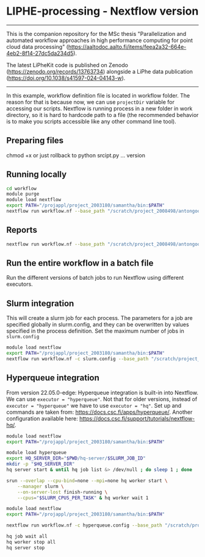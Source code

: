# LIPHE-processing - Nextflow version

---

This is the companion repository for the MSc thesis "Parallelization and automated workflow approaches in high performance computing for point cloud data processing" (https://aaltodoc.aalto.fi/items/feea2a32-664e-4eb2-8f14-27dc5da234d5).

The latest LiPheKit code is published on Zenodo (https://zenodo.org/records/13763734) alongside a LiPhe data publication (https://doi.org/10.1038/s41597-024-04143-w).

---

In this example, workflow definition file is located in workflow folder. The reason for that is because now, we can use `projectDir` variable for accessing our scripts. Nextflow is running process in a new folder in work directory, so it is hard to hardcode path to a file (the recommended behavior is to make you scripts accessible like any other command line tool).

## Preparing files
chmod +x or just rollback to python srcipt.py ... version

## Running locally
```bash
cd workflow
module purge
module load nextflow
export PATH="/projappl/project_2003180/samantha/bin:$PATH"
nextflow run workflow.nf --base_path "/scratch/project_2008498/antongoo/fgi/nextflow_many_files"
```

## Reports
```bash
nextflow run workflow.nf --base_path "/scratch/project_2008498/antongoo/fgi/nextflow_many_files" -with-dag flowchart.png
```

## Run the entire workflow in a batch file
Run the different versions of batch jobs to run Nextflow using different executors.


## Slurm integration
This will create a slurm job for each process. The parameters for a job are specified globally in slurm.config, and they can be overwritten by values specified in the process definition. Set the maximum number of jobs in `slurm.config` 
```bash
module load nextflow
export PATH="/projappl/project_2003180/samantha/bin:$PATH"
nextflow run workflow.nf -c slurm.config --base_path "/scratch/project_2008498/antongoo/fgi/nextflow_many_files" 
```

## Hyperqueue integration
From version 22.05.0-edge: Hyperqueue integration is built-in into Nextflow. We can use `executor = "hyperqueue"`. Not that for older versions, instead of `executor = "hyperqueue"` we have to use `executor = "hq"`.
Set up and commands are taken from: https://docs.csc.fi/apps/hyperqueue/. Another configuration available here: https://docs.csc.fi/support/tutorials/nextflow-hq/.
```bash
module load nextflow
export PATH="/projappl/project_2003180/samantha/bin:$PATH"

module load hyperqueue
export HQ_SERVER_DIR="$PWD/hq-server/$SLURM_JOB_ID"
mkdir -p "$HQ_SERVER_DIR"
hq server start & until hq job list &> /dev/null ; do sleep 1 ; done

srun --overlap --cpu-bind=none --mpi=none hq worker start \
    --manager slurm \
    --on-server-lost finish-running \
    --cpus="$SLURM_CPUS_PER_TASK" & hq worker wait 1

module load nextflow
export PATH="/projappl/project_2003180/samantha/bin:$PATH"

nextflow run workflow.nf -c hyperqueue.config --base_path "/scratch/project_2008498/antongoo/fgi/nextflow_many_files" 

hq job wait all
hq worker stop all
hq server stop
```


